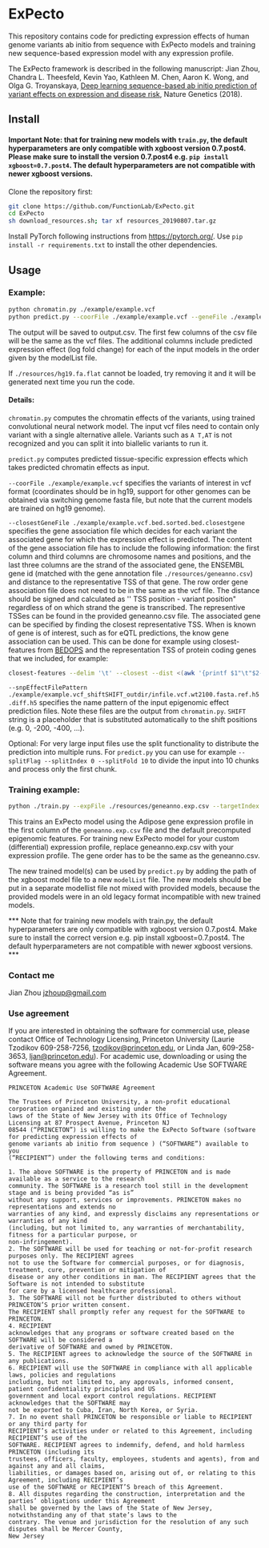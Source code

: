 # ExPecto
This repository contains code for predicting expression effects of human genome variants ab initio from sequence with ExPecto models and training new sequence-based expression model with any expression profile.

The ExPecto framework is described in the following manuscript: Jian Zhou, Chandra L. Theesfeld, Kevin Yao, Kathleen M. Chen, Aaron K. Wong,  and Olga G. Troyanskaya, [Deep learning sequence-based ab initio prediction of variant effects on expression and disease risk](https://www.nature.com/articles/s41588-018-0160-6), Nature Genetics (2018).


## Install
#### Important Note: that for training new models with `train.py`, the default hyperparameters are only compatible with xgboost version 0.7.post4. Please make sure to install the version 0.7.post4 e.g. `pip install xgboost=0.7.post4`. The default hyperparameters are not compatible with newer xgboost versions. 

Clone the repository first:
```bash
git clone https://github.com/FunctionLab/ExPecto.git
cd ExPecto
sh download_resources.sh; tar xf resources_20190807.tar.gz
```
Install PyTorch following instructions from https://pytorch.org/.  Use `pip install -r requirements.txt` to install the other dependencies.


 
## Usage

### Example:
```bash
python chromatin.py ./example/example.vcf
python predict.py --coorFile ./example/example.vcf --geneFile ./example/example.vcf.bed.sorted.bed.closestgene --snpEffectFilePattern ./example/example.vcf.shift_SHIFT.diff.h5 --modelList ./resources/modellist --output output.csv
```

The output will be saved to output.csv. The first few columns of the csv file will be the same as the vcf files. The additional columns include predicted expression effect (log fold change) for each of the input models in the order given by the modelList file. 

If `./resources/hg19.fa.flat` cannot be loaded, try removing it and it will be generated next time you run the code. 

#### Details:


`chromatin.py` computes the chromatin effects of the variants, using trained convolutional neural network model. The input vcf files need to contain only variant with a single alternative allele. Variants such as `A T,AT` is not recognized and you can split it into biallelic variants to run it.


`predict.py` computes predicted tissue-specific expression effects which takes predicted chromatin effects as input.

`--coorFile ./example/example.vcf` specifies the variants of interest in vcf format (coordinates should be in hg19, support for other genomes can be obtained via switching genome fasta file, but note that the current models are trained on hg19 genome).

`--closestGeneFile ./example/example.vcf.bed.sorted.bed.closestgene` specifies the gene association file which decides for each variant the associated gene for which the expression effect is predicted. The content of the gene association file has to include the following information: the first column and third columns are chromosome names and positions, and the last three columns are the strand of the associated gene, the ENSEMBL gene id (matched with the gene annotation file `./resources/geneanno.csv`) and distance to the representative TSS of that gene. The row order gene association file does not need to be in the same as the vcf file. The distance should be signed and calculated as '' TSS position - variant position" regardless of on which strand the gene is transcribed. The representive TSSes can be found in the provided geneanno.csv file. The associated gene can be specified by finding the closest representative TSS. When is known of gene is of interest, such as for eQTL predictions, the know gene association can be used. This can be done for example using closest-features from [BEDOPS](https://bedops.readthedocs.io/en/latest/) and the representation TSS of protein coding genes that we included, for example:
```bash
closest-features --delim '\t' --closest --dist <(awk '{printf $1"\t"$2-1"\t"$2"\n"}' ./example/example.vcf|sed s/chr//g|sed s/^/chr/g|sort-bed - ) ./resources/geneanno.pc.sorted.bed > ./example/example.vcf.bed.sorted.bed.closestgene
```

`--snpEffectFilePattern ./example/example.vcf_shiftSHIFT_outdir/infile.vcf.wt2100.fasta.ref.h5.diff.h5` specifies the name pattern of the input epigenomic effect prediction files. Note these files are the output from `chromatin.py`. `SHIFT` string is a placeholder that is substituted automatically to the shift positions (e.g. 0, -200, -400, ...). 


Optional:  For very large input files use the split functionality to distribute the prediction into multiple runs. For `predict.py` you can use for example `--splitFlag --splitIndex 0 --splitFold 10` to divide the input into 10 chunks and process only the first chunk.

### Training example:
```bash
python ./train.py --expFile ./resources/geneanno.exp.csv --targetIndex 1 --output model.adipose
```

This trains an ExPecto model using the Adipose gene expression profile in the first column of the `geneanno.exp.csv` file and the default precomputed epigenomic features. For training new ExPecto model for your custom (differential) expression profile, replace geneanno.exp.csv with your expression profile. The gene order has to be the same as the geneanno.csv. 

The new trained model(s) can be used by `predict.py` by adding the path of the xgboost model file to a new `modelList` file. The new models should be put in a separate modellist file not mixed with provided models, because the provided models were in an old legacy format incompatible with new trained models.

*** Note that for training new models with train.py, the default hyperparameters are only compatible with xgboost version 0.7.post4. Make sure to install the correct version e.g. pip install xgboost=0.7.post4. The default hyperparameters are not compatible with newer xgboost versions. ***


### Contact me
Jian Zhou [jzhoup@gmail.com](mailto:jzhoup@gmail.com)



### Use agreement

If you are interested in obtaining the software for commercial use, please contact Office of Technology Licensing, Princeton University (Laurie Tzodikov 609-258-7256, tzodikov@princeton.edu, or Linda Jan, 609-258-3653,  ljan@princeton.edu). For academic use, downloading or using the software means you agree with the following Academic Use SOFTWARE Agreement.

```
PRINCETON Academic Use SOFTWARE Agreement

The Trustees of Princeton University, a non-profit educational corporation organized and existing under the
laws of the State of New Jersey with its Office of Technology Licensing at 87 Prospect Avenue, Princeton NJ
08544 (“PRINCETON”) is willing to make the ExPecto Software (software for predicting expression effects of 
genome variants ab initio from sequence ) (“SOFTWARE”) available to you
(“RECIPIENT”) under the following terms and conditions: 

1. The above SOFTWARE is the property of PRINCETON and is made available as a service to the research
community. The SOFTWARE is a research tool still in the development stage and is being provided “as is”
without any support, services or improvements. PRINCETON makes no representations and extends no
warranties of any kind, and expressly disclaims any representations or warranties of any kind
(including, but not limited to, any warranties of merchantability, fitness for a particular purpose, or
non-infringement).
2. The SOFTWARE will be used for teaching or not-for-profit research purposes only. The RECIPIENT agrees
not to use the Software for commercial purposes, or for diagnosis, treatment, cure, prevention or mitigation of
disease or any other conditions in man. The RECIPIENT agrees that the Software is not intended to substitute
for care by a licensed healthcare professional.
3. The SOFTWARE will not be further distributed to others without PRINCETON’S prior written consent.
The RECIPIENT shall promptly refer any request for the SOFTWARE to PRINCETON.
4. RECIPIENT
acknowledges that any programs or software created based on the SOFTWARE will be considered a
derivative of SOFTWARE and owned by PRINCETON.
5. The RECIPIENT agrees to acknowledge the source of the SOFTWARE in any publications.
6. RECIPIENT will use the SOFTWARE in compliance with all applicable laws, policies and regulations
including, but not limited to, any approvals, informed consent, patient confidentiality principles and US
government and local export control regulations. RECIPIENT acknowledges that the SOFTWARE may
not be exported to Cuba, Iran, North Korea, or Syria.
7. In no event shall PRINCETON be responsible or liable to RECIPIENT or any third party for
RECIPIENT’s activities under or related to this Agreement, including RECIPIENT’S use of the
SOFTWARE. RECIPIENT agrees to indemnify, defend, and hold harmless PRINCETON (including its
trustees, officers, faculty, employees, students and agents), from and against any and all claims,
liabilities, or damages based on, arising out of, or relating to this Agreement, including RECIPIENT’s
use of the SOFTWARE or RECIPIENT’S breach of this Agreement.
8. All disputes regarding the construction, interpretation and the parties’ obligations under this Agreement
shall be governed by the laws of the State of New Jersey, notwithstanding any of that state’s laws to the
contrary. The venue and jurisdiction for the resolution of any such disputes shall be Mercer County,
New Jersey
```
